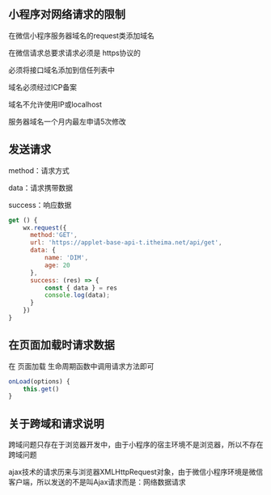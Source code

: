 ## 小程序对网络请求的限制

在微信小程序服务器域名的request类添加域名

在微信请求总要求请求必须是 https协议的

必须将接口域名添加到信任列表中

域名必须经过ICP备案

域名不允许使用IP或localhost

服务器域名一个月内最左申请5次修改

## 发送请求

method：请求方式

data：请求携带数据

success：响应数据

``` js
get () {
    wx.request({
      method:'GET',
      url: 'https://applet-base-api-t.itheima.net/api/get',
      data: {
          name: 'DIM',
          age: 20
      },
      success: (res) => {
          const { data } = res
          console.log(data);
      }
    })
}
```

## 在页面加载时请求数据

在 页面加载 生命周期函数中调用请求方法即可

``` js
onLoad(options) {
    this.get()
}
```

## 关于跨域和请求说明

跨域问题只存在于浏览器开发中，由于小程序的宿主环境不是浏览器，所以不存在跨域问题

ajax技术的请求历来与浏览器XMLHttpRequest对象，由于微信小程序环境是微信客户端，所以发送的不是叫Ajax请求而是：网络数据请求